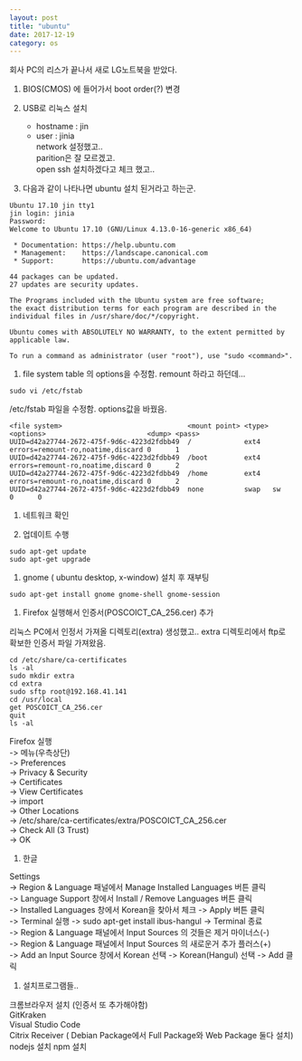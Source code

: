 ```yaml
---
layout: post
title: "ubuntu"
date: 2017-12-19
category: os
---
```

회사 PC의 리스가 끝나서 새로 LG노트북을 받았다. 

1. BIOS(CMOS) 에 들어가서  boot order(?) 변경  

1. USB로 리눅스 설치  

   - hostname : jin  
   - user : jinia   
   network 설정했고..  
   parition은 잘 모르겠고.  
   open ssh 설치하겠다고 체크 했고..   

1. 다음과 같이 나타나면 ubuntu 설치 된거라고 하는군.   

```
Ubuntu 17.10 jin tty1
jin login: jinia
Password:
Welcome to Ubuntu 17.10 (GNU/Linux 4.13.0-16-generic x86_64)

 * Documentation: https://help.ubuntu.com
 * Management:    https://landscape.canonical.com
 * Support:       https://ubuntu.com/advantage

44 packages can be updated.
27 updates are security updates.

The Programs included with the Ubuntu system are free software;
the exact distribution terms for each program are described in the 
individual files in /usr/share/doc/*/copyright.

Ubuntu comes with ABSOLUTELY NO WARRANTY, to the extent permitted by 
applicable law.

To run a command as administrator (user "root"), use "sudo <command>".
```   



1. file system table 의 options을 수정함. remount 하라고 하던데...  


```
sudo vi /etc/fstab
```

/etc/fstab 파일을 수정함. options값을 바꿨음.  

```
<file system>                               <mount point> <type> <options>                         <dump> <pass>
UUID=d42a27744-2672-475f-9d6c-4223d2fdbb49  /             ext4   errors=remount-ro,noatime,discard 0      1
UUID=d42a27744-2672-475f-9d6c-4223d2fdbb49  /boot         ext4   errors=remount-ro,noatime,discard 0      2
UUID=d42a27744-2672-475f-9d6c-4223d2fdbb49  /home         ext4   errors=remount-ro,noatime,discard 0      2
UUID=d42a27744-2672-475f-9d6c-4223d2fdbb49  none          swap   sw                                0      0

```

1. 네트워크 확인

1. 업데이트 수행  

```
sudo apt-get update
sudo apt-get upgrade
```

1. gnome ( ubuntu desktop, x-window) 설치 후 재부팅  

```
sudo apt-get install gnome gnome-shell gnome-session
```

1. Firefox 실행해서 인증서(POSCOICT_CA_256.cer) 추가  

리눅스 PC에서 인정서 가져올 디렉토리(extra) 생성했고.. 
extra 디렉토리에서 ftp로 확보한 인증서 파일 가져왔음. 

```
cd /etc/share/ca-certificates
ls -al
sudo mkdir extra
cd extra
sudo sftp root@192.168.41.141
cd /usr/local
get POSCOICT_CA_256.cer
quit
ls -al
```

Firefox 실행  
-> 메뉴(우측상단)  
-> Preferences  
-> Privacy & Security  
-> Certificates  
-> View Certificates  
-> import  
-> Other Locations  
-> /etc/share/ca-certificates/extra/POSCOICT_CA_256.cer  
-> Check All (3 Trust)  
-> OK


1. 한글  

Settings  
-> Region & Language 패널에서 Manage Installed Languages 버튼 클릭  
-> Language Support 창에서 Install / Remove Languages 버튼 클릭  
-> Installed Languages 창에서 Korean을 찾아서 체크 -> Apply 버튼 클릭  
-> Terminal 실행 -> sudo apt-get install ibus-hangul -> Terminal 종료  
-> Region & Language 패널에서 Input Sources 의 것들은 제거 마이너스(-)   
-> Region & Language 패널에서 Input Sources 의 새로운거 추가 플러스(+)  
-> Add an Input Source 창에서 Korean 선택 -> Korean(Hangul) 선택 -> Add 클릭  


1. 설치프로그램들..  

크롬브라우저 설치 (인증서 또 추가해야함)  
GitKraken  
Visual Studio Code  
Citrix Receiver ( Debian Package에서 Full Package와 Web Package 둘다 설치)  
nodejs 설치 
npm 설치